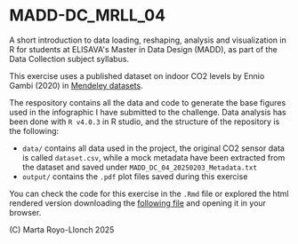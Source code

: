 # MADD-DC_MRLL_04  

A short introduction to data loading, reshaping, analysis and visualization in R for students at ELISAVA's Master in Data Design (MADD), as part of the Data Collection subject syllabus. 

This exercise uses a published dataset on indoor CO2 levels by Ennio Gambi (2020) in [Mendeley datasets](https://data.mendeley.com/datasets/kn3x9rz3kd/1).   

The respository contains all the data and code to generate the base figures used in the infographic I have submitted to the challenge. Data analysis has been done with `R v4.0.3` in R studio, and the structure of the repository is the following:  

* `data/` contains all data used in the project, the original CO2 sensor data is called `dataset.csv`, while a mock metadata have been extracted from the dataset and saved under `MADD_DC_04_20250203_Metadata.txt`   
* `output/` contains the `.pdf` plot files saved during this exercise    

You can check the code for this exercise in the `.Rmd` file or explored the html rendered version downloading the [following file](https://martaroyo.github.io/ELISAVA-MADD-DC-MRLL-04/ELISAVA-MADD-DC-MRLL-04-20250203.html) and opening it in your browser.  

(C) Marta Royo-Llonch
2025
